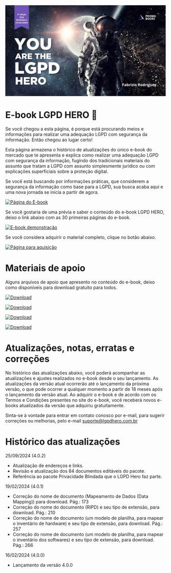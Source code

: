 <div style="text-align:center"><img src="https://raw.githubusercontent.com/fabriziorodrigues/ebook-lgpd-hero/main/assets/img/lgpd-hero-7.jpg" alt="You are the LGPD HERO" /></div>

# E-book LGPD HERO 🚀

Se você chegou a esta página, é porque está procurando meios e informações para realizar uma adequação LGPD com segurança da informação. Então chegou ao lugar certo!

Esta página armazena o histórico de atualizações do único e-book do mercado que te apresenta e explica como realizar uma adequação LGPD com segurança da informação, fugindo dos tradicionais materiais do assunto que tratam a LGPD com assunto simplesmente jurídico ou com explicações superficiais sobre a proteção digital.

Se você está buscando por informações práticas, que considerem a segurança da informação como base para a LGPD, sua busca acaba aqui e uma nova jornada se inicia a partir de agora.

[![Página do E-book](https://img.shields.io/badge/Site-Página_do_ebook-color)](https://lgpdhero.com.br/)

Se você gostaria de uma prévia e saber o conteúdo do e-book LGPD HERO, deixo o link abaixo com as 30 primeiras páginas do e-book.

[![E-book demonstração](https://img.shields.io/badge/Download-Demonstração-color)](https://raw.githubusercontent.com/fabriziorodrigues/ebook-lgpd-hero/main/assets/files/ebook-lgpd-hero-v4_0_0-demonstracao.pdf)

Se você considera adquirir o material completo, clique no botão abaixo.

[![Página para aquisição](https://img.shields.io/badge/Site-Página_compra-color)](https://pay.kiwify.com.br/fsk0g8y)

# Materiais de apoio

Alguns arquivos de apoio que apresento no conteúdo do e-book, deixo como disponíveis para download gratuito para todos.

[![Download](https://img.shields.io/badge/Download-Modelo_inventário_hardware_XLSX-blue)](https://raw.githubusercontent.com/fabriziorodrigues/ebook-lgpd-hero/main/assets/files/modelo-inventario-hadware.xlsx)

[![Download](https://img.shields.io/badge/Download-Modelo_inventário_software_XLSX-blue)](https://raw.githubusercontent.com/fabriziorodrigues/ebook-lgpd-hero/main/assets/files/modelo-inventario-software.xlsx)

[![Download](https://img.shields.io/badge/Download-Modelo_data_mapping_XLSX-blue)](https://raw.githubusercontent.com/fabriziorodrigues/ebook-lgpd-hero/main/assets/files/modelo-planilha-data-mapping.xlsx)

[![Download](https://img.shields.io/badge/Download-Modelo_RIPD_DOCX-blue)](https://raw.githubusercontent.com/fabriziorodrigues/ebook-lgpd-hero/main/assets/files/modelo-relatorio-impacto-protecao-dados.docx)

# Atualizações, notas, erratas e correções

No histórico das atualizações abaixo, você poderá acompanhar as atualizações e ajustes realizados no e-book desde o seu lançamento. As atualizações da versão atual ocorrerão até o lançamento da próxima versão, o que pode ocorrer a qualquer momento a partir de 18 meses após o lançamento da versão atual. Ao adquirir o e-book e de acordo com os Termos e Condições presentes no site do e-book, você receberá novos e-books atualizados da versão que adquiriu gratuitamente.

Sinta-se à vontade para entrar em contato conosco por e-mail, para sugerir correções ou melhorias, pelo e-mail suporte@lgpdhero.com.br

# Histórico das atualizações

25/09/2024 (4.0.2)

- Atualização de endereços e links.
- Revisão e atualização dos 84 documentos editáveis do pacote.
- Referência ao pacote Privacidade Blindada que o LGPD Hero faz parte.
  
19/02/2024 (4.0.1)

- Correção do nome de documento (Mapeamento de Dados (Data Mapping)) para download. Pág.: 173
- Correção do nome do documento (RIPD) e seu tipo de extensão, para download. Pág.: 210
- Correção do nome de documento (um modelo de planilha, para mapear o inventário de hardware) e seu tipo de extensão, para download. Pág.: 257
- Correção do nome de documento (um modelo de planilha, para mapear o inventário dos softwares) e seu tipo de extensão, para download. Pág.: 266

16/02/2024 (4.0.0)

- Lançamento da versão 4.0.0



